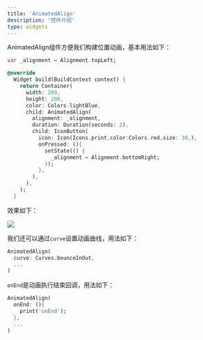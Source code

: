```yaml
---
title: 'AnimatedAlign'
description: '控件介绍'
type: widgets
---
```




AnimatedAlign组件方便我们构建位置动画，基本用法如下：

```dart
var _alignment = Alignment.topLeft;

@override
  Widget build(BuildContext context) {
    return Container(
      width: 200,
      height: 200,
      color: Colors.lightBlue,
      child: AnimatedAlign(
        alignment: _alignment,
        duration: Duration(seconds: 2),
        child: IconButton(
          icon: Icon(Icons.print,color:Colors.red,size: 30,),
          onPressed: (){
            setState(() {
              _alignment = Alignment.bottomRight;
            });
          },
        ),
      ),
    );
  }
```

效果如下：

![](https://img-blog.csdnimg.cn/20200324155903529.gif)

我们还可以通过`curve`设置动画曲线，用法如下：

```dart
AnimatedAlign(
  curve: Curves.bounceInOut,
  ...
)
```

`onEnd`是动画执行结束回调，用法如下：

```dart
AnimatedAlign(
  onEnd: (){
    print('onEnd');
  },
  ...
)
```

